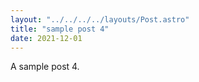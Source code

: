 ```yaml
---
layout: "../../../../layouts/Post.astro"
title: "sample post 4"
date: 2021-12-01
---
```


A sample post 4.
